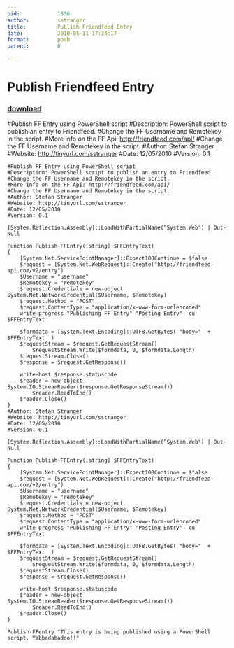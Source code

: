 ```yaml
---
pid:            1836
author:         sstranger
title:          Publish Friendfeed Entry
date:           2010-05-11 17:34:17
format:         posh
parent:         0

---
```


# Publish Friendfeed Entry

### [download](Scripts\1836.ps1)

#Publish FF Entry using PowerShell script
#Description: PowerShell script to publish an entry to Friendfeed.
#Change the FF Username and Remotekey in the script.
#More info on the FF Api: http://friendfeed.com/api/
#Change the FF Username and Remotekey in the script.
#Author: Stefan Stranger
#Website: http://tinyurl.com/sstranger
#Date: 12/05/2010
#Version: 0.1

```posh
#Publish FF Entry using PowerShell script
#Description: PowerShell script to publish an entry to Friendfeed.
#Change the FF Username and Remotekey in the script.
#More info on the FF Api: http://friendfeed.com/api/
#Change the FF Username and Remotekey in the script.
#Author: Stefan Stranger
#Website: http://tinyurl.com/sstranger
#Date: 12/05/2010
#Version: 0.1

[System.Reflection.Assembly]::LoadWithPartialName(”System.Web") | Out-Null

Function Publish-FFEntry([string] $FFEntryText)
{ 
	[System.Net.ServicePointManager]::Expect100Continue = $false
	$request = [System.Net.WebRequest]::Create("http://friendfeed-api.com/v2/entry")
	$Username = "username"
	$Remotekey = "remotekey"
	$request.Credentials = new-object System.Net.NetworkCredential($Username, $Remotekey)
	$request.Method = "POST"
	$request.ContentType = "application/x-www-form-urlencoded" 
	write-progress "Publishing FF Entry" "Posting Entry" -cu $FFEntryText
	
	$formdata = [System.Text.Encoding]::UTF8.GetBytes( "body="  + $FFEntryText  )
	$requestStream = $request.GetRequestStream()
		$requestStream.Write($formdata, 0, $formdata.Length)
	$requestStream.Close()
	$response = $request.GetResponse()
	
	write-host $response.statuscode 
	$reader = new-object System.IO.StreamReader($response.GetResponseStream())
		$reader.ReadToEnd()
	$reader.Close()
}
#Author: Stefan Stranger
#Website: http://tinyurl.com/sstranger
#Date: 12/05/2010
#Version: 0.1

[System.Reflection.Assembly]::LoadWithPartialName(”System.Web") | Out-Null

Function Publish-FFEntry([string] $FFEntryText)
{ 
	[System.Net.ServicePointManager]::Expect100Continue = $false
	$request = [System.Net.WebRequest]::Create("http://friendfeed-api.com/v2/entry")
	$Username = "username"
	$Remotekey = "remotekey"
	$request.Credentials = new-object System.Net.NetworkCredential($Username, $Remotekey)
	$request.Method = "POST"
	$request.ContentType = "application/x-www-form-urlencoded" 
	write-progress "Publishing FF Entry" "Posting Entry" -cu $FFEntryText
	
	$formdata = [System.Text.Encoding]::UTF8.GetBytes( "body="  + $FFEntryText  )
	$requestStream = $request.GetRequestStream()
		$requestStream.Write($formdata, 0, $formdata.Length)
	$requestStream.Close()
	$response = $request.GetResponse()
	
	write-host $response.statuscode 
	$reader = new-object System.IO.StreamReader($response.GetResponseStream())
		$reader.ReadToEnd()
	$reader.Close()
}

Publish-FFentry "This entry is being published using a PowerShell script. Yabbadabadoo!!"

```
